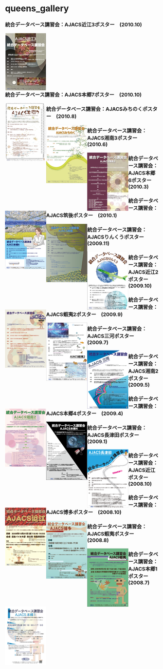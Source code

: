 
# queens_gallery

<h3> 統合データベース講習会：AJACS近江3ポスター　(2010.10)  </h3>
<a target=_blank href="Ajacs23.pdf"><img src="Ajacs23.jpg" align="left" hight="180" width="135" alt="AJACS近江3"></a>





<h3 style="clear:both;"> 統合データベース講習会：AJACS本郷7ポスター　(2010.10)  </h3>
<a target=_blank href="AJACS22.pdf"><img src="AJACS22.jpg" align="left" hight="180" width="135" alt="AJACS本郷7"></a>

<h3> 統合データベース講習会：AJACSみちのくポスター　(2010.8)  </h3>
<a target=_blank href="ajacs21.pdf"><img src="ajacs21.jpg" align="left" hight="180" width="135" alt="AJACS湘南3"></a>


<h3> 統合データベース講習会：AJACS湘南3ポスター　(2010.6)  </h3>
<a target=_blank href="Ajacs18_poster.pdf"><img src="Ajacs18_poster.png" align="left" hight="180" width="135" alt="AJACS湘南3"></a>


<h3> 統合データベース講習会：AJACS本郷6ポスター　(2010.3)  </h3>
<a target=_blank href="togofarm2010.pdf"><img src="togofarm2010.png" align="left" hight="180" width="135" alt="AJACS本郷6"></a>


<h3> 統合データベース講習会：AJACS筑後ポスター　(2010.1)  </h3>
<a target=_blank href="AJACS15.pdf"><img src="AJACS15.png" align="left" hight="180" width="135" alt="AJACS筑後"></a>


<h3> 統合データベース講習会：AJACSりんくうポスター　(2009.11)  </h3>
<a target=_blank href="AJACS14.pdf"><img src="AJACS14.png" align="left" hight="180" width="135" alt="AJACSりんくう"></a>


<h3> 統合データベース講習会：AJACS近江2ポスター　(2009.10)  </h3>
<a target=_blank href="AJACS13.pdf"><img src="AJACS13.png" align="left" hight="180" width="135" alt="AJACS近江2"></a>


<h3> 統合データベース講習会：AJACS蝦夷2ポスター　(2009.9)  </h3>
<a target=_blank href="AJACS12poster.png"><img src="AJACS12poster2.png" align="left" hight="180" width="135" alt="AJACS蝦夷2"></a>


<h3> 統合データベース講習会：AJACS三河ポスター　(2009.7)  </h3>
<a target=_blank href="AJACS11poster.pdf"><img src="AJACS11poster.png" align="left" hight="180" width="135" alt="AJACS三河"></a>


<h3> 統合データベース講習会：AJACS湘南2ポスター　(2009.5)  </h3>
<a target=_blank href="AJACS10poster.pdf"><img src="AJACS10poster.png" align="left" hight="180" width="135" alt="AJACS湘南2"></a>


<h3> 統合データベース講習会：AJACS本郷4ポスター　(2009.4)  </h3>
<a target=_blank href="AJACS9poster.pdf"><img src="AJACS9poster.png" align="left" hight="180" width="135" alt="AJACS本郷4"></a>


<h3> 統合データベース講習会：AJACS長津田ポスター　(2009.1)  </h3>
<a target=_blank href="AJACS7poster.pdf"><img src="AJACS7poster.png" align="left" hight="180" width="135" alt="AJACS長津田"></a>


<h3> 統合データベース講習会：AJACS近江ポスター　(2008.10)  </h3>
<a target=_blank href="AJACS6poster1.jpg"><img src="AJACS6poster2.jpg" align="left" hight="180" width="135" alt="AJACS近江"></a>


<h3> 統合データベース講習会：AJACS博多ポスター　(2008.10)  </h3>
<a target=_blank href="ajacs5poster.pdf"><img src="ajacs5poster1.png" align="left" hight="180" width="135"　alt="AJACS博多"></a>


<h3> 統合データベース講習会：AJACS蝦夷ポスター　(2008.8)  </h3>
<a target=_blank href="ajacs4poster.pdf"><img src="ajacs4poster.png" align="left" hight="180" width="135" alt="AJACS蝦夷"></a>


<h3> 統合データベース講習会：AJACS本郷1ポスター　(2008.7)  </h3>
<a target=_blank href="080703poster.pdf"><img src="080703poster.jpg" align="left" hight="180" width="135" alt="AJACS本郷1"></a>

